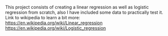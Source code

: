 This project consists of creating a linear regression as well as logistic regression from scratch, also I have included some data to practically test it. Link to wikipedia to learn a bit more: https://en.wikipedia.org/wiki/Linear_regression https://en.wikipedia.org/wiki/Logistic_regression
